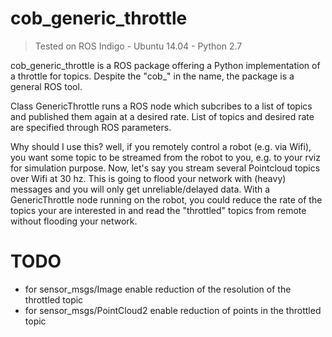 # cob_generic_throttle
> Tested on ROS Indigo - Ubuntu 14.04 - Python 2.7

cob_generic_throttle is a ROS package offering a Python implementation of a throttle for topics.
Despite the "cob_" in the name, the package is a general ROS tool.

Class GenericThrottle runs a ROS node which subcribes to a list of topics and published them again at a desired rate. List of topics and desired rate are specified through ROS parameters.

Why should I use this? well, if you remotely control a robot (e.g. via Wifi), you want some topic to be streamed from the robot to you, e.g. to your rviz for simulation purpose. Now, let's say you stream several Pointcloud topics over Wifi at 30 hz. This is going to flood your network with (heavy) messages and you will only get unreliable/delayed data. With a GenericThrottle node running on the robot, you could reduce the rate of the topics your are interested in and read the "throttled" topics from remote without flooding your network.

# TODO
- for sensor_msgs/Image enable reduction of the resolution of the throttled topic
- for sensor_msgs/PointCloud2 enable reduction of points in the throttled topic
